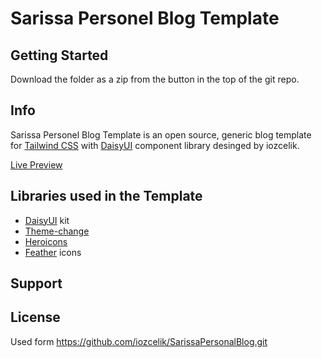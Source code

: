 # Sarissa Personel Blog Template

## Getting Started

Download the folder as a zip from the button in the top of the git repo.

## Info

Sarissa Personel Blog Template is an open source, generic blog template for [Tailwind CSS](https://github.com/tailwindlabs/tailwindcss) with [DaisyUI](https://github.com/saadeghi/daisyui) component library desinged by iozcelik.

[Live Preview](https://iozcelik.github.io/SarissaPersonalBlog/public/)

## Libraries used in the Template

- [DaisyUI](https://github.com/saadeghi/daisyui) kit
- [Theme-change](https://github.com/saadeghi/theme-change)
- [Heroicons](https://heroicons.com/)
- [Feather](https://feathericons.com/) icons

## Support


## License

Used form https://github.com/iozcelik/SarissaPersonalBlog.git